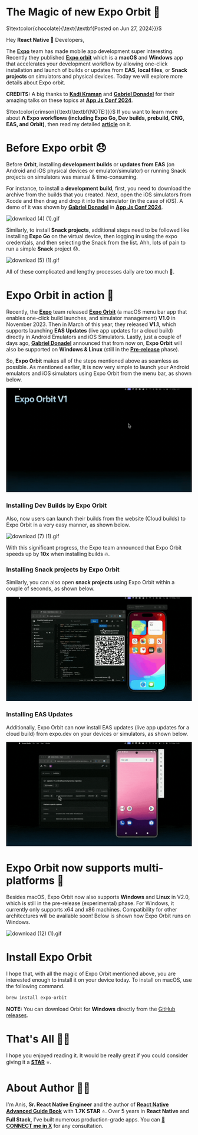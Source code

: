 # **The Magic of new Expo Orbit 🚀**

$\textcolor{chocolate}{\text{\textbf{Posted on Jun 27, 2024}}}$

Hey **React Native 🩵** Developers,

The [**Expo**](https://x.com/expo) team has made mobile app development super interesting. Recently they published [**Expo orbit**](https://docs.expo.dev/build/orbit/) which is a **macOS** and **Windows** app that accelerates your development workflow by allowing one-click installation and launch of builds or updates from **EAS**, **local files**, or **Snack projects** on simulators and physical devices. Today we will explore more details about Expo orbit.

**CREDITS:** A big thanks to [**Kadi Kraman**](https://x.com/kadikraman) and [**Gabriel Donadel**](https://x.com/donadeldev) for their amazing talks on these topics at [**App Js Conf 2024**](https://x.com/appjsconf).

$\textcolor{crimson}{\text{\textbf{NOTE:}}}$ If you want to learn more about **𝝠 Expo workflows (including Expo Go, Dev builds, prebuild, CNG, EAS, and Orbit)**, then read my detailed [**article**](https://github.com/anisurrahman072/React-Native-News-2024/blob/master/Expo-News/Expo-Go-to-EAS-build.md) on it.

# Before Expo orbit 😞

Before **Orbit**, installing **development builds** or **updates from EAS** (on Android and iOS physical devices or emulator/simulator) or running Snack projects on simulators was manual & time-consuming.

For instance, to install a **development** **build**, first, you need to download the archive from the builds that you created. Next, open the iOS simulators from Xcode and then drag and drop it into the simulator (in the case of iOS). A demo of it was shown by [**Gabriel Donadel**](https://x.com/donadeldev) in [**App Js Conf 2024**](https://github.com/anisurrahman072/React-Native-News-2024/blob/master/React-Native-Conference-Talks/App-Js-Conf-2024.md).

![download (4) (1).gif](../images/ExpoGoToEASBuild/img3.gif)

Similarly, to install **Snack projects**, additional steps need to be followed like installing **Expo Go** on the virtual device, then logging in using the expo credentials, and then selecting the Snack from the list. Ahh, lots of pain to run a simple **Snack** project 😞.

![download (5) (1).gif](../images/ExpoGoToEASBuild/img4.gif)

All of these complicated and lengthy processes daily are too much 🤦.

# Expo Orbit in action 🚀

Recently, the [**Expo**](https://expo.dev/) team released [**Expo Orbit**](https://docs.expo.dev/build/orbit/) (a macOS menu bar app that enables one-click build launches, and simulator management) **V1.0** in November 2023. Then in March of this year, they released **V1.1**, which supports launching **EAS Updates** (live app updates for a cloud build) directly in Android Emulators and iOS Simulators. Lastly, just a couple of days ago, [**Gabriel Donadel**](https://x.com/donadeldev) announced that from now on, **Expo Orbit** will also be supported on **Windows & Linux** (still in the [**Pre-release**](https://github.com/expo/orbit/releases/tag/expo-orbit-v2.0.0-preview.1) phase).

So, **Expo Orbit** makes all of the steps mentioned above as seamless as possible. As mentioned earlier, It is now very simple to launch your Android emulators and iOS simulators using Expo Orbit from the menu bar, as shown below.

![download (6).gif](../images/ExpoGoToEASBuild/img5.gif)

### Installing Dev Builds by Expo Orbit

Also, now users can launch their builds from the website (Cloud builds) to Expo Orbit in a very easy manner, as shown below.

![download (7) (1).gif](../images/ExpoGoToEASBuild/img6.gif)

With this significant progress, the Expo team announced that Expo Orbit speeds up by **10x** when installing builds 🔥.

### Installing Snack projects by Expo Orbit

Similarly, you can also open **snack projects** using Expo Orbit within a couple of seconds, as shown below.

![download (8) (1).gif](../images/ExpoGoToEASBuild/img7.gif)

### Installing EAS Updates

Additionally, Expo Orbit can now install EAS updates (live app updates for a cloud build) from expo.dev on your devices or simulators, as shown below.

![download (9) (1).gif](../images/ExpoGoToEASBuild/img8.gif)

# Expo Orbit now supports multi-platforms 🚀

Besides macOS, Expo Orbit now also supports **Windows** and **Linux** in V2.0, which is still in the pre-release (experimental) phase. For Windows, it currently only supports x64 and x86 machines. Compatibility for other architectures will be available soon! Below is shown how Expo Orbit runs on Windows.

![download (12) (1).gif](../images/ExpoGoToEASBuild/img9.gif)

# Install Expo Orbit

I hope that, with all the magic of Expo Orbit mentioned above, you are interested enough to install it on your device today. To install on macOS, use the following command.

```bash
brew install expo-orbit
```

**NOTE:** You can download Orbit for **Windows** directly from the [GitHub releases](https://github.com/expo/orbit/releases/tag/expo-orbit-v2.0.0-preview.1).

# That's All 🙋‍♂️

I hope you enjoyed reading it. It would be really great if you could consider giving it a [**STAR**](https://github.com/anisurrahman072/React-Native-News-2024) ⭐️.

# About Author 👷‍♂️

I'm Anis, **Sr. React Native Engineer** and the author of [**React Native Advanced Guide Book**]() with **1.7K STAR** ⭐️. Over 5 years in **React Native** and **Full Stack**, I’ve built numerous production-grade apps. You can **[🩵 CONNECT me in X](https://twitter.com/anis_RNCore)** for any consultation.

